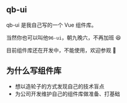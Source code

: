 ## qb-ui

qb-ui 是我自己写的一个 Vue 组件库。

当然你也可以叫他`96-ui`，朝九晚六，不再加班 😆

目前组件库还在开发中，不能使用，欢迎参观 🎉

## 为什么写组件库

- 想以造轮子的方式发现自己的技术盲点
- 为公司开发维护自己的组件库做准备、打基础